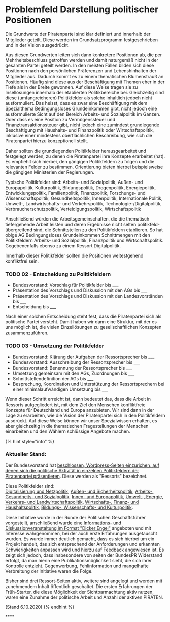 # Problemfeld Darstellung politischer Positionen

Die Grundwerte der Piratenpartei sind klar definiert und innerhalb der Mitglieder geteilt. Diese werden im Grundsatzprogramm festgeschrieben und in der Vision ausgedrückt.

Aus diesen Grundwerten leiten sich dann konkretere Positionen ab, die per Mehrheitsbeschluss getroffen werden und damit naturgemäß nicht in der gesamten Partei geteilt werden. In den meisten Fällen bilden sich diese Positionen nach den persönlichen Präferenzen und Lebenshinhalten der Mitglieder aus. Dadurch kommt es zu einem thematischen Blumenstrauß an Positionen. Häufig sind diese aus der Beschäftigung mit Themen eher in der Tiefe als in der Breite gewonnen. Auf diese Weise tragen sie zu Insellösungen innerhalb der etablierten Politikbereiche bei. Gleichzeitig sind diese \(umfangreicheren\) Politikfelder als solche inhaltlich jedoch nicht ausformuliert. Das heisst, dass es zwar eine Beschäftigung mit dem Spezialthema Bedingungsloses Grundeinkommen gibt, nicht jedoch eine ausformulierte Sicht auf den Bereich Arbeits- und Sozialpolitik im Ganzen. Oder dass es eine Position zu Vermögenssteuer und Finanztransaktionssteuer gibt, nicht jedoch eine zumindest grundlegende Beschäftigung mit Haushalts- und Finanzpolitik oder Wirtschaftspolitik, inklusive einer mindestens oberflächlichen Beschreibung, wie sich die Piratenpartei hierzu konzeptionell stellt.

Daher sollten die grundlegenden Politikfelder herausgearbeitet und festgelegt werden, zu denen die Piratenpartei ihre Konzepte erarbeitet \(hat\). Es empfiehlt sich hierbei, den gängigen Politikfeldern zu folgen und die relevanten Felder zu bestimmen. Orientierung bieten hierbei beispielsweise die gängigen Ministerien der Regierungen.

Typische Politikfelder sind: Arbeits- und Sozialpolitik, Außen- und Europapolitik, Kulturpolitik, Bildungspolitik, Drogenpolitik, Energiepolitik, Entwicklungspolitik, Familienpolitik, Finanzpolitik, Forschungs- und Wissenschaftspolitik, Gesundheitspolitik, Innenpolitik, Internationale Politik, Umwelt-, Landwirtschafts- und Verkehrspolitik, Technologie-/Digitalpolitik, Verbraucherschutzpolitik, Verteidigungspolitik, Wirtschaftspolitik

Anschließend würden die Arbeitsgemeinschaften, die die thematisch tiefergehende Arbeit leisten und deren Ergebnisse nicht selten politikfeld-übergreifend sind, die Schnittstellen zu den Politikfeldern etablieren. So hat obige AG Bedingungsloses Grundeinkommen Schnittmengen mit den Politikfeldern Arbeits- und Sozialpolitik, Finanzpolitik und Wirtschaftspolitik. Gegebenenfalls ebenso zu einem Ressort Digitalpolitik.

Innerhalb dieser Politikfelder sollten die Positionen weitestgehend konfliktfrei sein.

### TODO 02 - Entscheidung zu Politikfeldern

* Bundesvorstand: Vorschlag für Politikfelder bis \_\_\_
* Präsentation des Vorschlags und Diskussion mit den AGs bis \_\_\_
* Präsentation des Vorschlags und Diskussion mit den Landesvorständen bis \_\_\_
* Entscheidung bis \_\_\_

Nach einer solchen Entscheidung steht fest, dass die Piratenpartei sich als politische Partei versteht. Damit haben wir dann eine Struktur, mit der es uns möglich ist, die vielen Einzellösungen zu gesellschaftlichen Konzepten zusammenzuführen.

### TODO 03 - Umsetzung der Politikfelder

* Bundesvorstand: Klärung der Aufgaben der Ressortsprecher bis \_\_\_
* Bundesvorstand: Ausschreibung der Ressortsprecher bis \_\_\_
* Bundesvorstand: Benennung der Ressortsprecher bis \_\_\_
* Umsetzung gemeinsam mit den AGs, Zuordnungen bis \_\_\_
* Schnittstellendefinition der AGs bis \_\_\_
* Besprechung, Koordination und Unterstützung der Ressortsprechern bei einer minimalaufwändigen Umsetzung bis \_\_\_

Wenn dieser Schritt erreicht ist, dann bedeutet das, dass die Arbeit in Ressorts aufgegliedert ist, mit dem Ziel den Menschen konfliktfreie Konzepte für Deutschland und Europa anzubieten. Wir sind dann in der Lage zu erarbeiten, wie die Vision der Piratenpartei sich in den Politikfeldern ausdrückt. Auf diese Weise können wir unser Spezialwissen erhalten, es aber gleichzeitig in die thematischen Fragestellungen der Menschen einarbeiten und den Wählern schlüssige Angebote machen.

{% hint style="info" %}
### Aktueller Stand:

Der Bundesvorstand hat [beschlossen, Wordpress-Seiten einzurichen, auf denen sich die politische Aktivität in einzelnen Politikfeldern der Piratenpartei präsentieren](https://redmine.piratenpartei.de/issues/62228). Diese werden als "Ressorts" bezeichnet. 

Diese Politikfelder sind:  
[Digitalisierung und Netzpolitik](http://digitaler-wandel.piratenpartei.de), [Außen- und Sicherheitspolitik](https://aussenpolitik.piratenpartei.de), [Arbeits-, Gesundheits- und Sozialpolitik](https://soziales.piratenpartei.de), [Innen- und Europapolitik](http://innenpolitik.piratenpartei.de), [Umwelt-, Energie, Verkehrs- und Landwirtschaftspolitik](https://umweltpolitik.piratenpartei.de), [Wirtschafts-, Finanz- und Haushaltspolitik](https://wirtschaftspolitik.piratenpartei.de), [Bildungs-, Wissenschafts- und Kulturpolitik](https://bildungspolitik.piratenpartei.de). 

Diese Initiative wurde in der Runde der Politischen Geschäftsführer vorgestellt, anschließend wurde eine[ Informations- und Diskussionveranstaltung im Format "Dicker Engel"](https://vorstand.piratenpartei.de/2020/06/29/dicker-engel-politische-arbeit-sichtbarer-machen/) angeboten und mit Interesse wahrgenommen, bei der auch erste Erfahrungen ausgetauscht wurden. Es wurde immer deutlich gemacht, dass es sich hierbei um ein Projekt handelt, das sich entsprechend der Anforderungen und erkannten Schwierigkeiten anpassen wird und hierzu auf Feedback angewiesen ist. Es zeigt sich jedoch, dass insbesondere von seiten der BundesPR Widerstand erfolgt, da man hierin eine Publikationsmöglichkeit sieht, die sich ihrer Kontrolle entzieht. Gegenwerbung, Fehlinformation und mangelhafte Verbreitung der Initiative waren die Folge. 

Bisher sind drei Ressort-Seiten aktiv, weitere sind angelegt und werden mit zunehmendem Inhalt öffentlich geschaltet. Die ersten Erfahrungen der Früh-Starter, die diese Möglichkeit der Sichtbarmachtung aktiv nutzen, waren eine Zunahme der politische Arbeit und Anzahl der aktiven PIRATEN. 

\(Stand 6.10.2020\)
{% endhint %}

\*\*\*\*


